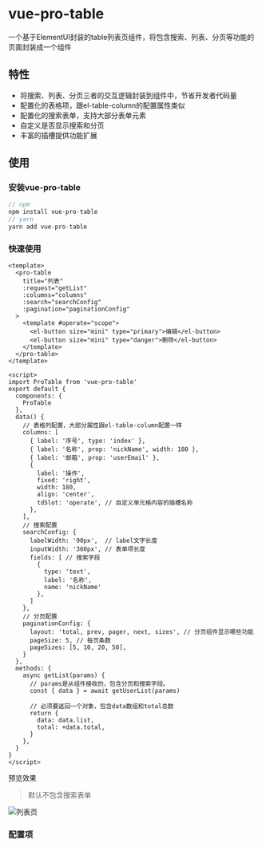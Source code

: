 # vue-pro-table
一个基于ElementUI封装的table列表页组件，将包含搜索、列表、分页等功能的页面封装成一个组件

## 特性

- 将搜索、列表、分页三者的交互逻辑封装到组件中，节省开发者代码量
- 配置化的表格项，跟el-table-column的配置属性类似
- 配置化的搜索表单，支持大部分表单元素
- 自定义是否显示搜索和分页
- 丰富的插槽提供功能扩展

## 使用

### 安装vue-pro-table

```js
// npm
npm install vue-pro-table
// yarn 
yarn add vue-pro-table
```

### 快速使用

```vue
<template>
  <pro-table
    title="列表"
    :request="getList"         
    :columns="columns"
    :search="searchConfig"
    :pagination="paginationConfig"           
  >
    <template #operate="scope">
      <el-button size="mini" type="primary">编辑</el-button>
      <el-button size="mini" type="danger">删除</el-button>
    </template>
  </pro-table>
</template>

<script>
import ProTable from 'vue-pro-table'    
export default {
  components: {
    ProTable
  },
  data() {
    // 表格列配置，大部分属性跟el-table-column配置一样
    columns: [
      { label: '序号', type: 'index' },
      { label: '名称', prop: 'nickName', width: 180 },
      { label: '邮箱', prop: 'userEmail' },
      {
        label: '操作',
        fixed: 'right',
        width: 180,
        align: 'center',
        tdSlot: 'operate', // 自定义单元格内容的插槽名称
      },
    ],
    // 搜索配置
    searchConfig: {
      labelWidth: '90px',  // label文字长度
      inputWidth: '360px', // 表单项长度
      fields: [ // 搜索字段
        {
          type: 'text',
          label: '名称',
          name: 'nickName'
        },
      ]
    },
    // 分页配置  
    paginationConfig: {
      layout: 'total, prev, pager, next, sizes', // 分页组件显示哪些功能
      pageSize: 5, // 每页条数
      pageSizes: [5, 10, 20, 50], 
    }
  },
  methods: {
    async getList(params) {
      // params是从组件接收的，包含分页和搜索字段。
      const { data } = await getUserList(params)
      
      // 必须要返回一个对象，包含data数组和total总数		
      return {
        data: data.list,
        total: +data.total,
      }
    },
  }
}
</script>
```

预览效果

> 默认不包含搜索表单

![列表页](https://raw.githubusercontent.com/huzhushan/pics/master/vue-pro-table/%E5%BE%AE%E4%BF%A1%E6%88%AA%E5%9B%BE_20210226101705.png)

### 配置项



